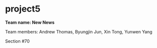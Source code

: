 # project5
**Team name: New News**

Team members: Andrew Thomas, Byungjin Jun, Xin Tong, Yunwen Yang

Section #70